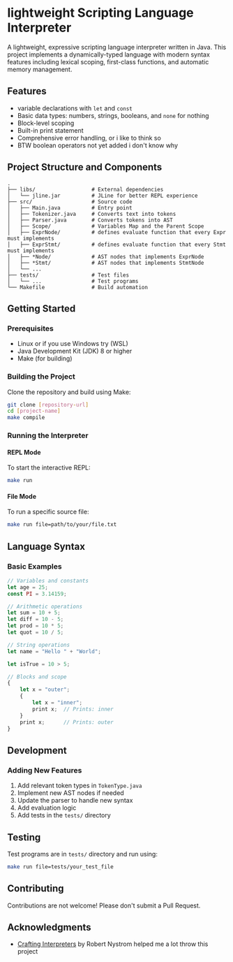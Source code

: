 # lightweight Scripting Language Interpreter
A lightweight, expressive scripting language interpreter written in Java.
This project implements a dynamically-typed language with modern syntax
features including lexical scoping, first-class functions,
and automatic memory management.

## Features

- variable declarations with `let` and `const`
- Basic data types: numbers, strings, booleans, and `none` for nothing
- Block-level scoping
- Built-in print statement
- Comprehensive error handling, or i like to think so
- BTW boolean operators not yet added i don't know why

## Project Structure and Components
```
.
├── libs/                  # External dependencies
│   └── jline.jar          # JLine for better REPL experience
├── src/                   # Source code
│   ├── Main.java          # Entry point
│   ├── Tokenizer.java     # Converts text into tokens 
│   ├── Parser.java        # Converts tokens into AST
│   ├── Scope/             # Variables Map and the Parent Scope
│   ├── ExprNode/          # defines evaluate function that every Expr must implements
│   ├── ExprStmt/          # defines evaluate function that every Stmt must implements
│   ├── *Node/             # AST nodes that implements ExprNode
│   ├── *Stmt/             # AST nodes that implements StmtNode
│   └── ...               
├── tests/                 # Test files
│   └── ...                # Test programs
└── Makefile               # Build automation
```

## Getting Started

### Prerequisites
- Linux or if you use Windows try (WSL) 
- Java Development Kit (JDK) 8 or higher
- Make (for building)

### Building the Project
Clone the repository and build using Make:

```bash
git clone [repository-url]
cd [project-name]
make compile
```

### Running the Interpreter

#### REPL Mode
To start the interactive REPL:
```bash
make run
```

#### File Mode
To run a specific source file:
```bash
make run file=path/to/your/file.txt
```

## Language Syntax

### Basic Examples
```javascript
// Variables and constants
let age = 25;
const PI = 3.14159;

// Arithmetic operations
let sum = 10 + 5;
let diff = 10 - 5;
let prod = 10 * 5;
let quot = 10 / 5;

// String operations
let name = "Hello " + "World";

let isTrue = 10 > 5;

// Blocks and scope
{
    let x = "outer";
    {
        let x = "inner";
        print x;  // Prints: inner
    }
    print x;      // Prints: outer
}
```

## Development

### Adding New Features
1. Add relevant token types in `TokenType.java`
2. Implement new AST nodes if needed
3. Update the parser to handle new syntax
4. Add evaluation logic
5. Add tests in the `tests/` directory

## Testing
Test programs are in `tests/` directory and run using:
```bash
make run file=tests/your_test_file
```

## Contributing
Contributions are not welcome! Please don't submit a Pull Request.

## Acknowledgments
- [Crafting Interpreters](https://craftinginterpreters.com/) by Robert Nystrom helped me a lot throw this project
